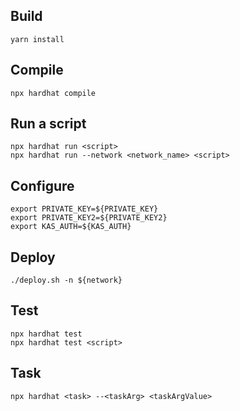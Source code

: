 ## Build
```
yarn install
```

## Compile
```
npx hardhat compile
```

## Run a script
```
npx hardhat run <script>
npx hardhat run --network <network_name> <script>
```

## Configure
```
export PRIVATE_KEY=${PRIVATE_KEY}
export PRIVATE_KEY2=${PRIVATE_KEY2}
export KAS_AUTH=${KAS_AUTH}
```

## Deploy
```
./deploy.sh -n ${network}
```

## Test
```
npx hardhat test
npx hardhat test <script>
```

## Task
```
npx hardhat <task> --<taskArg> <taskArgValue>
```
